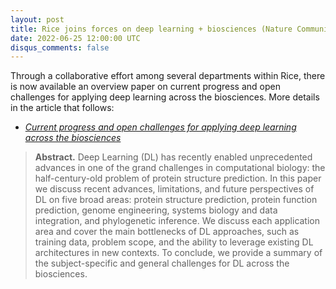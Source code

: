 ```yaml
---
layout: post
title: Rice joins forces on deep learning + biosciences (Nature Communications)
date: 2022-06-25 12:00:00 UTC
disqus_comments: false
---
```


Through a collaborative effort among several departments within Rice, there is now available an overview paper on current progress and open challenges for applying deep learning across the biosciences.
More details in the article that follows:

- [*Current progress and open challenges for applying deep learning across the biosciences*](https://www.nature.com/articles/s41467-022-29268-7.pdf)

>**Abstract.** 
>Deep Learning (DL) has recently enabled unprecedented advances in one of the grand challenges in computational biology: the half-century-old problem of protein structure prediction. In this paper we discuss recent advances, limitations, and future perspectives of DL on five broad areas: protein structure prediction, protein function prediction, genome engineering, systems biology and data integration, and phylogenetic inference. We discuss each application area and cover the main bottlenecks of DL approaches, such as training data, problem scope, and the ability to leverage existing DL architectures in new contexts. To conclude, we provide a summary of the subject-specific and general challenges for DL across the biosciences.

